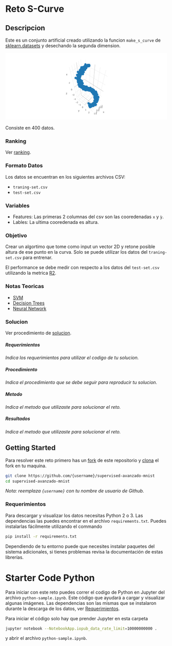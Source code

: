 # Reto S-Curve
## Descripcion
Este es un conjunto artificial creado utilizando la funcion `make_s_curve` de [sklearn.datasets](http://scikit-learn.org/stable/modules/classes.html#samples-generator) y desechando la segunda dimension.

![graph](images/graph.png)

Consiste en 400 datos.

### Ranking
Ver [ranking](https://github.com/cgarciae/supervised-basico-circles/blob/master/ranking.md).

### Formato Datos
Los datos se encuentran en los siguientes archivos CSV:
* `traning-set.csv`
* `test-set.csv`

### Variables
* Features: Las primeras 2 columnas del csv son las cooredenadas `x` y `ỳ`.
* Lables: La ultima cooredenada es altura.


### Objetivo
Crear un algortimo que tome como input un vector 2D y retone posible altura de ese punto en la curva. Solo se puede utilizar los datos del `traning-set.csv` para entrenar.

El performance se debe medir con respecto a los datos del `test-set.csv` utilizando la metrica [R2](https://en.wikipedia.org/wiki/Coefficient_of_determination).

### Notas Teoricas
* [SVM](https://en.wikipedia.org/wiki/Support_vector_machine)
* [Decision Trees](https://en.wikipedia.org/wiki/Decision_tree_learning)
* [Neural Network](https://en.wikipedia.org/wiki/Artificial_neural_network)

### Solucion
Ver procedimiento de [solucion](https://github.com/colomb-ia/formato-retos#solucion).

##### Requerimientos
*Indica los requerimientos para utilizar el codigo de tu solucion.*

##### Procedimiento
*Indica el procedimiento que se debe seguir para reproducir tu solucion.*

##### Metodo
*Indica el metodo que utilizaste para solucionar el reto.*

##### Resultados
*Indica el metodo que utilizaste para solucionar el reto.*

## Getting Started
Para resolver este reto primero has un [fork](https://help.github.com/articles/fork-a-repo/) de este repositorio y [clona](https://help.github.com/articles/cloning-a-repository/) el fork en tu maquina.

```bash
git clone https://github.com/{username}/supervised-avanzado-mnist
cd supervised-avanzado-mnist
```

*Nota: reemplaza `{username}` con tu nombre de usuario de Github.*

### Requerimientos
Para descargar y visualizar los datos necesitas Python 2 o 3. Las dependencias las puedes encontrar en el archivo `requirements.txt`. Puedes instalarlas fácilmente utilizando el commando

```bash
pip install -r requirements.txt
```
Dependiendo de tu entorno puede que necesites instalar paquetes del sistema adicionales, si tienes problemas revisa la documentación de estas librerías.

# Starter Code Python
Para iniciar con este reto puedes correr el codigo de Python en Jupyter del archivo `python-sample.ipynb`. Este código que ayudará a cargar y visualizar algunas imágenes. Las dependencias son las mismas que se instalaron durante la descarga de los datos, ver [Requerimientos](#requerimientos).

Para iniciar el código solo hay que prender Jupyter en esta carpeta

```bash
jupyter notebook --NotebookApp.iopub_data_rate_limit=10000000000 .
```
y abrir el archivo `python-sample.ipynb`.
